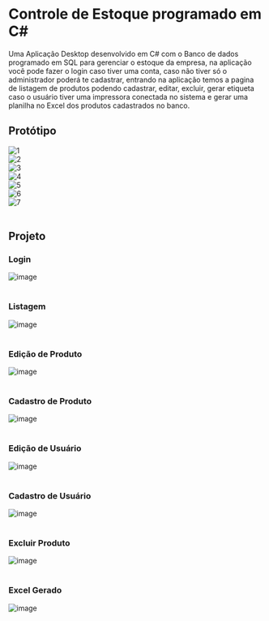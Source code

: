 # Controle de Estoque programado em C#
Uma Aplicação Desktop desenvolvido em C# com o Banco de dados programado em SQL para gerenciar o estoque da empresa, na aplicação você pode fazer o login caso tiver uma conta, caso não tiver só o administrador poderá te cadastrar, entrando na aplicação temos a pagina de listagem de produtos podendo cadastrar, editar, excluir, gerar etiqueta caso o usuário tiver uma impressora conectada no sistema e gerar uma planilha no Excel dos produtos cadastrados no banco.
## Protótipo

![1](https://github.com/alimoahmed/Controle-de-Estoque/assets/85517447/4267010c-a984-4a24-a9e1-4380e9c7aeae)<br>
![2](https://github.com/alimoahmed/Controle-de-Estoque/assets/85517447/7fb896a7-bede-488a-8ef0-d3ce88e6ad7b)<br>
![3](https://github.com/alimoahmed/Controle-de-Estoque/assets/85517447/20e4dab0-93eb-45c3-88eb-32850b59a59a)<br>
![4](https://github.com/alimoahmed/Controle-de-Estoque/assets/85517447/06a1fdf2-1ebb-432d-a1ed-44d1fc7bf9fb)<br>
![5](https://github.com/alimoahmed/Controle-de-Estoque/assets/85517447/67e0f196-fd0c-42f4-ac3c-b117dda8157a)<br>
![6](https://github.com/alimoahmed/Controle-de-Estoque/assets/85517447/0c039b2b-3b9c-4427-87f2-6ae4ace516b9)<br>
![7](https://github.com/alimoahmed/Controle-de-Estoque/assets/85517447/96a24c77-30ed-49f4-9371-a37fbb6a9b2c)<br>
<br>
## Projeto

### Login<br>
![image](https://github.com/alimoahmed/Controle-de-Estoque/assets/85517447/76eed9f2-8c91-43cc-b398-ddfac347a741)<br><br>
### Listagem<br>
![image](https://github.com/alimoahmed/Controle-de-Estoque/assets/85517447/bdebe601-e5be-4ec8-b43d-5aeeca1ac0a8)<br><br>
### Edição de Produto<br>
![image](https://github.com/alimoahmed/Controle-de-Estoque/assets/85517447/268988a4-cc4a-4bf9-89cc-701e88fe76d7)<br><br>
### Cadastro de Produto<br>
![image](https://github.com/alimoahmed/Controle-de-Estoque/assets/85517447/555a8719-8cb3-4caa-9ca5-e67f421eabf6)<br><br>
### Edição de Usuário<br>
![image](https://github.com/alimoahmed/Controle-de-Estoque/assets/85517447/3b202a84-d241-443b-a08f-ebd60eb16cf7)<br><br>
### Cadastro de Usuário<br>
![image](https://github.com/alimoahmed/Controle-de-Estoque/assets/85517447/cc9bbb43-035b-4fc7-9002-d92288d74d54)<br><br>
### Excluir Produto<br>
![image](https://github.com/alimoahmed/Controle-de-Estoque/assets/85517447/976bc7cc-0031-4c8b-b210-6b2b182cc264)<br><br>
### Excel Gerado<br>
![image](https://github.com/alimoahmed/Controle-de-Estoque/assets/85517447/240db87a-119a-4544-9070-7cc382a66cd2)
